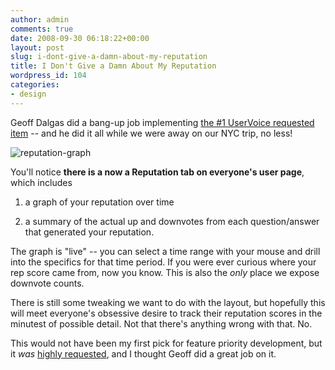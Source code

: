 ```yaml
---
author: admin
comments: true
date: 2008-09-30 06:18:22+00:00
layout: post
slug: i-dont-give-a-damn-about-my-reputation
title: I Don't Give a Damn About My Reputation
wordpress_id: 104
categories:
- design
---
```



Geoff Dalgas did a bang-up job implementing [the #1 UserVoice requested item](http://stackoverflow.uservoice.com/pages/general/suggestions/16776) -- and he did it all while we were away on our NYC trip, no less!



![reputation-graph](http://blog.stackoverflow.com/wp-content/uploads/reputation-graph.png)



You'll notice **there is a now a Reputation tab on everyone's user page**, which includes 







  1. a graph of your reputation over time

  2. a summary of the actual up and downvotes from each question/answer that generated your reputation.




The graph is "live" -- you can select a time range with your mouse and drill into the specifics for that time period. If you were ever curious where your rep score came from, now you know. This is also the _only_ place we expose downvote counts.



There is still some tweaking we want to do with the layout, but hopefully this will meet everyone's obsessive desire to track their reputation scores in the minutest of possible detail. Not that there's anything wrong with that. No.



This would not have been my first pick for feature priority development, but it _was_ [highly requested](http://stackoverflow.uservoice.com/pages/general/suggestions/16776), and I thought Geoff did a great job on it.

